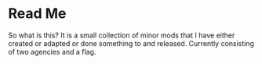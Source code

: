Read Me
=======

So what is this? It is a small collection of minor mods that I have either created or adapted or done something to and released. Currently consisting of two agencies and a flag.
